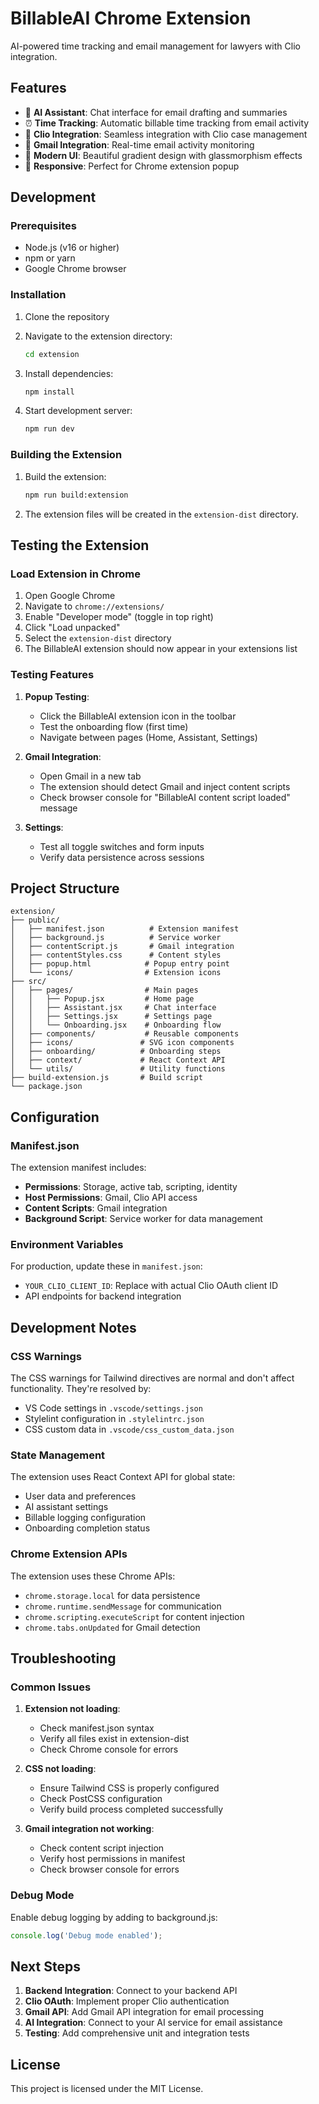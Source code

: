 # BillableAI Chrome Extension

AI-powered time tracking and email management for lawyers with Clio integration.

## Features

- 🤖 **AI Assistant**: Chat interface for email drafting and summaries
- ⏰ **Time Tracking**: Automatic billable time tracking from email activity
- 🔗 **Clio Integration**: Seamless integration with Clio case management
- 📧 **Gmail Integration**: Real-time email activity monitoring
- 🎨 **Modern UI**: Beautiful gradient design with glassmorphism effects
- 📱 **Responsive**: Perfect for Chrome extension popup

## Development

### Prerequisites

- Node.js (v16 or higher)
- npm or yarn
- Google Chrome browser

### Installation

1. Clone the repository
2. Navigate to the extension directory:
   ```bash
   cd extension
   ```

3. Install dependencies:
   ```bash
   npm install
   ```

4. Start development server:
   ```bash
   npm run dev
   ```

### Building the Extension

1. Build the extension:
   ```bash
   npm run build:extension
   ```

2. The extension files will be created in the `extension-dist` directory.

## Testing the Extension

### Load Extension in Chrome

1. Open Google Chrome
2. Navigate to `chrome://extensions/`
3. Enable "Developer mode" (toggle in top right)
4. Click "Load unpacked"
5. Select the `extension-dist` directory
6. The BillableAI extension should now appear in your extensions list

### Testing Features

1. **Popup Testing**:
   - Click the BillableAI extension icon in the toolbar
   - Test the onboarding flow (first time)
   - Navigate between pages (Home, Assistant, Settings)

2. **Gmail Integration**:
   - Open Gmail in a new tab
   - The extension should detect Gmail and inject content scripts
   - Check browser console for "BillableAI content script loaded" message

3. **Settings**:
   - Test all toggle switches and form inputs
   - Verify data persistence across sessions

## Project Structure

```
extension/
├── public/
│   ├── manifest.json          # Extension manifest
│   ├── background.js          # Service worker
│   ├── contentScript.js       # Gmail integration
│   ├── contentStyles.css      # Content styles
│   ├── popup.html            # Popup entry point
│   └── icons/                # Extension icons
├── src/
│   ├── pages/                # Main pages
│   │   ├── Popup.jsx         # Home page
│   │   ├── Assistant.jsx     # Chat interface
│   │   ├── Settings.jsx      # Settings page
│   │   └── Onboarding.jsx    # Onboarding flow
│   ├── components/           # Reusable components
│   ├── icons/               # SVG icon components
│   ├── onboarding/          # Onboarding steps
│   ├── context/             # React Context API
│   └── utils/               # Utility functions
├── build-extension.js       # Build script
└── package.json
```

## Configuration

### Manifest.json

The extension manifest includes:
- **Permissions**: Storage, active tab, scripting, identity
- **Host Permissions**: Gmail, Clio API access
- **Content Scripts**: Gmail integration
- **Background Script**: Service worker for data management

### Environment Variables

For production, update these in `manifest.json`:
- `YOUR_CLIO_CLIENT_ID`: Replace with actual Clio OAuth client ID
- API endpoints for backend integration

## Development Notes

### CSS Warnings

The CSS warnings for Tailwind directives are normal and don't affect functionality. They're resolved by:
- VS Code settings in `.vscode/settings.json`
- Stylelint configuration in `.stylelintrc.json`
- CSS custom data in `.vscode/css_custom_data.json`

### State Management

The extension uses React Context API for global state:
- User data and preferences
- AI assistant settings
- Billable logging configuration
- Onboarding completion status

### Chrome Extension APIs

The extension uses these Chrome APIs:
- `chrome.storage.local` for data persistence
- `chrome.runtime.sendMessage` for communication
- `chrome.scripting.executeScript` for content injection
- `chrome.tabs.onUpdated` for Gmail detection

## Troubleshooting

### Common Issues

1. **Extension not loading**:
   - Check manifest.json syntax
   - Verify all files exist in extension-dist
   - Check Chrome console for errors

2. **CSS not loading**:
   - Ensure Tailwind CSS is properly configured
   - Check PostCSS configuration
   - Verify build process completed successfully

3. **Gmail integration not working**:
   - Check content script injection
   - Verify host permissions in manifest
   - Check browser console for errors

### Debug Mode

Enable debug logging by adding to background.js:
```javascript
console.log('Debug mode enabled');
```

## Next Steps

1. **Backend Integration**: Connect to your backend API
2. **Clio OAuth**: Implement proper Clio authentication
3. **Gmail API**: Add Gmail API integration for email processing
4. **AI Integration**: Connect to your AI service for email assistance
5. **Testing**: Add comprehensive unit and integration tests

## License

This project is licensed under the MIT License.
